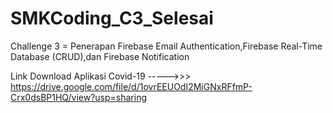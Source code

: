 # SMKCoding_C3_Selesai
Challenge 3 = Penerapan Firebase Email Authentication,Firebase Real-Time Database (CRUD),dan Firebase Notification

Link Download Aplikasi Covid-19 ----->>> https://drive.google.com/file/d/1ovrEEUOdI2MiGNxRFfmP-Crx0dsBP1HQ/view?usp=sharing
